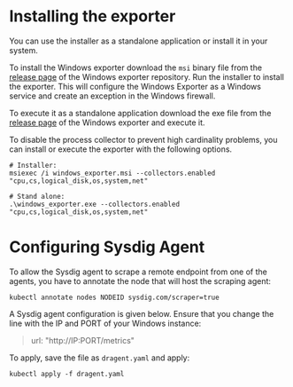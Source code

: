 # Installing the exporter
You can use the installer as a standalone application or install it in your system.

To install the Windows exporter download the `msi` binary file from the [release page](https://github.com/prometheus-community/windows_exporter/releases) of the Windows exporter repository.
Run the installer to install the exporter. This will configure the Windows Exporter as a Windows service and create an exception in the Windows firewall.

To execute it as a standalone application download the exe file from the [release page](https://github.com/prometheus-community/windows_exporter/releases) of the Windows exporter and execute it.

To disable the process collector to prevent high cardinality problems, you can install or execute the exporter with the following options.
```
# Installer:
msiexec /i windows_exporter.msi --collectors.enabled "cpu,cs,logical_disk,os,system,net"

# Stand alone:
.\windows_exporter.exe --collectors.enabled "cpu,cs,logical_disk,os,system,net"
```
# Configuring Sysdig Agent
To allow the Sysdig agent to scrape a remote endpoint from one of the agents, you have to annotate the node that will host the scraping agent:
```
kubectl annotate nodes NODEID sysdig.com/scraper=true
```

A Sysdig agent configuration is given below. Ensure that you change the line with the IP and PORT of your Windows instance:
> url: "http://IP:PORT/metrics"

To apply, save the file as `dragent.yaml` and apply:
```
kubectl apply -f dragent.yaml
```
